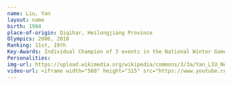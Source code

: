 ```yaml
---
name: Liu, Yan
layout: name
birth: 1984
place-of-origin: Qiqihar, Heilongjiang Province
Olympics: 2006, 2010
Ranking: 11st, 19th
Key-Awards: Individual Champion of 3 events in the National Winter Games, ranked 31st in the 2008 World Championships and 16th in the 2010 World Championships
Personalities: 
img-url: https://upload.wikimedia.org/wikipedia/commons/3/3a/Yan_LIU_Nebelhorn_Trophy_2009_Podium.jpg
video-url: <iframe width="560" height="315" src="https://www.youtube.com/embed/lcdxi0uPBEo" title="YouTube video player" frameborder="0" allow="accelerometer; autoplay; clipboard-write; encrypted-media; gyroscope; picture-in-picture" allowfullscreen></iframe>
---
```


